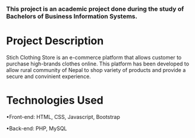 ### This project is an academic project done during the study of Bachelors of Business Information Systems.

# Project Description

Stich Clothing Store is an e-commerce platform that allows customer to purchase high-brands clothes online. This platform has been developed to allow rural community of Nepal to shop variety of products and provide a secure and convinient experience. 

# Technologies Used
 
•Front-end: HTML, CSS, Javascript, Bootstrap

•Back-end: PHP, MySQL
